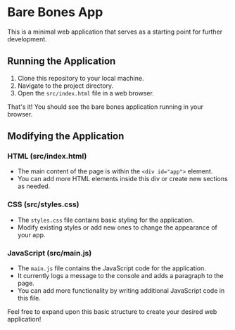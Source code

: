 # Bare Bones App

This is a minimal web application that serves as a starting point for further development.

## Running the Application

1. Clone this repository to your local machine.
2. Navigate to the project directory.
3. Open the `src/index.html` file in a web browser.

That's it! You should see the bare bones application running in your browser.

## Modifying the Application

### HTML (src/index.html)

- The main content of the page is within the `<div id="app">` element.
- You can add more HTML elements inside this div or create new sections as needed.

### CSS (src/styles.css)

- The `styles.css` file contains basic styling for the application.
- Modify existing styles or add new ones to change the appearance of your app.

### JavaScript (src/main.js)

- The `main.js` file contains the JavaScript code for the application.
- It currently logs a message to the console and adds a paragraph to the page.
- You can add more functionality by writing additional JavaScript code in this file.

Feel free to expand upon this basic structure to create your desired web application!